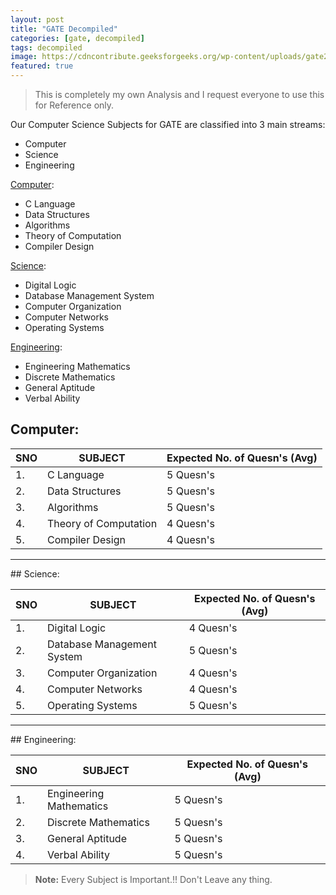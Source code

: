 ```yaml
---
layout: post
title: "GATE Decompiled"
categories: [gate, decompiled]
tags: decompiled
image: https://cdncontribute.geeksforgeeks.org/wp-content/uploads/gate2019strat-1.png
featured: true
---
```


> This is completely my own Analysis and I request everyone to use this for Reference only. 

Our Computer Science Subjects for GATE are classified into 3 main streams:
- Computer
- Science
- Engineering

[Computer](#Computer):
- C Language
- Data Structures
- Algorithms
- Theory of Computation
- Compiler Design

[Science](#Science):
- Digital Logic
- Database Management System
- Computer Organization
- Computer Networks
- Operating Systems

[Engineering](#Engineering):
- Engineering Mathematics
- Discrete Mathematics
- General Aptitude
- Verbal Ability

## Computer: 

|SNO | SUBJECT  | Expected No. of Quesn's (Avg) |
|--|------ |----------|
|1. | C Language | 5 Quesn's|
|2. | Data Structures | 5 Quesn's|
|3. | Algorithms | 5 Quesn's|
|4. | Theory of Computation | 4 Quesn's |
|5. | Compiler Design |4 Quesn's|

<hr>
## Science:

|SNO | SUBJECT  | Expected No. of Quesn's (Avg) |
|--|------ |----------|
|1. | Digital Logic | 4 Quesn's|
|2. | Database Management System | 5 Quesn's|
|3. | Computer Organization | 4 Quesn's|
|4. | Computer Networks | 4 Quesn's |
|5. | Operating Systems | 5 Quesn's |

<hr>
## Engineering:

|SNO | SUBJECT  | Expected No. of Quesn's (Avg) |
|--|------ |----------|
|1. | Engineering Mathematics | 5 Quesn's|
|2. | Discrete Mathematics | 5 Quesn's |
|3. | General Aptitude | 5 Quesn's  |
|4. | Verbal Ability |5 Quesn's |


> **Note:** Every Subject is Important.!! Don't Leave any thing.



